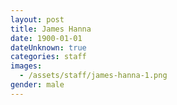 ```yaml
---
layout: post
title: James Hanna
date: 1900-01-01
dateUnknown: true
categories: staff
images:
  - /assets/staff/james-hanna-1.png
gender: male
---
```


